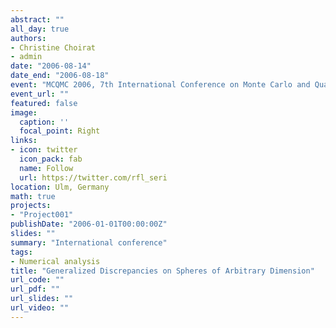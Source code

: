 ```yaml
---
abstract: ""
all_day: true
authors:
- Christine Choirat
- admin
date: "2006-08-14"
date_end: "2006-08-18"
event: "MCQMC 2006, 7th International Conference on Monte Carlo and Quasi-Monte Carlo Methods in Scientific Computing"
event_url: ""
featured: false
image:
  caption: ''
  focal_point: Right
links:
- icon: twitter
  icon_pack: fab
  name: Follow
  url: https://twitter.com/rfl_seri
location: Ulm, Germany
math: true
projects:
- "Project001"
publishDate: "2006-01-01T00:00:00Z"
slides: ""
summary: "International conference"
tags:
- Numerical analysis
title: "Generalized Discrepancies on Spheres of Arbitrary Dimension"
url_code: ""
url_pdf: ""
url_slides: ""
url_video: ""
---
```

